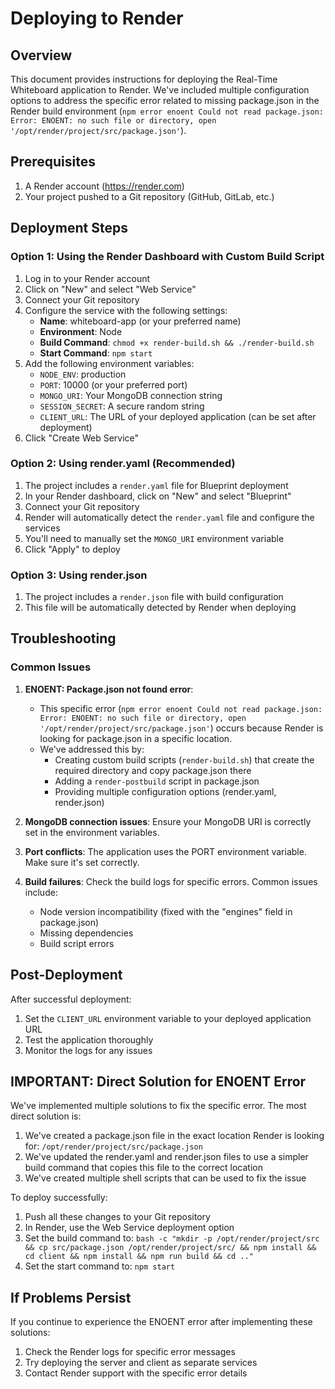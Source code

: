 # Deploying to Render

## Overview

This document provides instructions for deploying the Real-Time Whiteboard application to Render. We've included multiple configuration options to address the specific error related to missing package.json in the Render build environment (`npm error enoent Could not read package.json: Error: ENOENT: no such file or directory, open '/opt/render/project/src/package.json'`).

## Prerequisites

1. A Render account (https://render.com)
2. Your project pushed to a Git repository (GitHub, GitLab, etc.)

## Deployment Steps

### Option 1: Using the Render Dashboard with Custom Build Script

1. Log in to your Render account
2. Click on "New" and select "Web Service"
3. Connect your Git repository
4. Configure the service with the following settings:
   - **Name**: whiteboard-app (or your preferred name)
   - **Environment**: Node
   - **Build Command**: `chmod +x render-build.sh && ./render-build.sh`
   - **Start Command**: `npm start`
5. Add the following environment variables:
   - `NODE_ENV`: production
   - `PORT`: 10000 (or your preferred port)
   - `MONGO_URI`: Your MongoDB connection string
   - `SESSION_SECRET`: A secure random string
   - `CLIENT_URL`: The URL of your deployed application (can be set after deployment)
6. Click "Create Web Service"

### Option 2: Using render.yaml (Recommended)

1. The project includes a `render.yaml` file for Blueprint deployment
2. In your Render dashboard, click on "New" and select "Blueprint"
3. Connect your Git repository
4. Render will automatically detect the `render.yaml` file and configure the services
5. You'll need to manually set the `MONGO_URI` environment variable
6. Click "Apply" to deploy

### Option 3: Using render.json

1. The project includes a `render.json` file with build configuration
2. This file will be automatically detected by Render when deploying

## Troubleshooting

### Common Issues

1. **ENOENT: Package.json not found error**: 
   - This specific error (`npm error enoent Could not read package.json: Error: ENOENT: no such file or directory, open '/opt/render/project/src/package.json'`) occurs because Render is looking for package.json in a specific location.
   - We've addressed this by:
     - Creating custom build scripts (`render-build.sh`) that create the required directory and copy package.json there
     - Adding a `render-postbuild` script in package.json
     - Providing multiple configuration options (render.yaml, render.json)

2. **MongoDB connection issues**: Ensure your MongoDB URI is correctly set in the environment variables.

3. **Port conflicts**: The application uses the PORT environment variable. Make sure it's set correctly.

4. **Build failures**: Check the build logs for specific errors. Common issues include:
   - Node version incompatibility (fixed with the "engines" field in package.json)
   - Missing dependencies
   - Build script errors

## Post-Deployment

After successful deployment:

1. Set the `CLIENT_URL` environment variable to your deployed application URL
2. Test the application thoroughly
3. Monitor the logs for any issues

## IMPORTANT: Direct Solution for ENOENT Error

We've implemented multiple solutions to fix the specific error. The most direct solution is:

1. We've created a package.json file in the exact location Render is looking for: `/opt/render/project/src/package.json`
2. We've updated the render.yaml and render.json files to use a simpler build command that copies this file to the correct location
3. We've created multiple shell scripts that can be used to fix the issue

To deploy successfully:

1. Push all these changes to your Git repository
2. In Render, use the Web Service deployment option
3. Set the build command to: `bash -c "mkdir -p /opt/render/project/src && cp src/package.json /opt/render/project/src/ && npm install && cd client && npm install && npm run build && cd .."`
4. Set the start command to: `npm start`

## If Problems Persist

If you continue to experience the ENOENT error after implementing these solutions:

1. Check the Render logs for specific error messages
2. Try deploying the server and client as separate services
3. Contact Render support with the specific error details